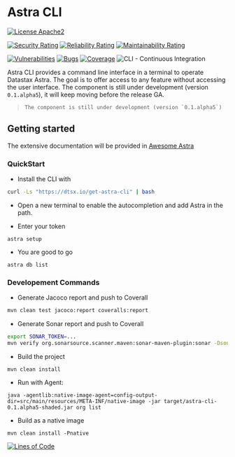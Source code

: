 # Astra CLI

[![License Apache2](https://img.shields.io/hexpm/l/plug.svg)](http://www.apache.org/licenses/LICENSE-2.0)

[![Security Rating](https://sonarcloud.io/api/project_badges/measure?project=clun_astra-cli&metric=security_rating)](https://sonarcloud.io/summary/new_code?id=clun_astra-cli)
[![Reliability Rating](https://sonarcloud.io/api/project_badges/measure?project=clun_astra-cli&metric=reliability_rating)](https://sonarcloud.io/summary/new_code?id=clun_astra-cli)
[![Maintainability Rating](https://sonarcloud.io/api/project_badges/measure?project=clun_astra-cli&metric=sqale_rating)](https://sonarcloud.io/summary/overall?id=clun_astra-cli)

[![Vulnerabilities](https://sonarcloud.io/api/project_badges/measure?project=clun_astra-cli&metric=vulnerabilities)](https://sonarcloud.io/summary/overall?id=clun_astra-cli)
[![Bugs](https://sonarcloud.io/api/project_badges/measure?project=clun_astra-cli&metric=bugs)](https://sonarcloud.io/summary/new_code?id=clun_astra-cli)
[![Coverage](https://sonarcloud.io/api/project_badges/measure?project=clun_astra-cli&metric=coverage)](https://sonarcloud.io/summary/new_code?id=clun_astra-cli)
![CLI - Continuous Integration](https://github.com/datastax/astra-cli/actions/workflows/cli-native-images.yml/badge.svg)

Astra CLI provides a command line interface in a terminal to operate Datastax Astra. The goal is to offer access to any feature without accessing the user interface. The component is still under development (version `0.1.alpha5`), it will keep moving before the release GA.

> ```
> The component is still under development (version `0.1.alpha5`)
> ```

## Getting started

The extensive documentation will be provided in [Awesome Astra](https://awesome-astra.github.io/docs/pages/astra/astra-cli/)

### QuickStart

- Install the CLI with 

```bash
curl -Ls "https://dtsx.io/get-astra-cli" | bash
```

- Open a new terminal to enable the autocompletion and add Astra in the path.

- Enter your token 

```
astra setup
```

- You are good to go 

```
astra db list
```


### Developement Commands

- Generate Jacoco report and push to Coverall

```bash
mvn clean test jacoco:report coveralls:report
```

- Generate Sonar report and push to Coverall

```bash
export SONAR_TOKEN=...
mvn verify org.sonarsource.scanner.maven:sonar-maven-plugin:sonar -Dsonar.projectKey=clun_astra-cli
```

- Build the project

```
mvn clean install
```

- Run with Agent:

```
java -agentlib:native-image-agent=config-output-dir=src/main/resources/META-INF/native-image -jar target/astra-cli-0.1.alpha5-shaded.jar org list
```

- Build as a native image

```
mvn clean install -Pnative
```

[![Lines of Code](https://sonarcloud.io/api/project_badges/measure?project=clun_astra-cli&metric=ncloc)](https://sonarcloud.io/summary/new_code?id=clun_astra-cli)

